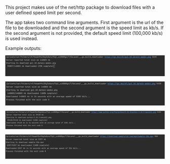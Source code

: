 This project makes use of the net/http package to download files with a user defined speed limit per second.

The app takes two command line arguments. First argument is the url of the file to be downloaded and the second argument is the speed limit as kb/s. If the second argument is not provided, the default speed limit (100,000 kb/s) is used instead.

Example outputs:

![](https://github.com/Huseyin-Yilmaz-98/go-file-downloader-with-speed-limit/blob/main/screenshots/ongoing.png?raw=true)


![](https://github.com/Huseyin-Yilmaz-98/go-file-downloader-with-speed-limit/blob/main/screenshots/complete-1.png?raw=true)


![](https://github.com/Huseyin-Yilmaz-98/go-file-downloader-with-speed-limit/blob/main/screenshots/complete-2.png?raw=true)


![](https://github.com/Huseyin-Yilmaz-98/go-file-downloader-with-speed-limit/blob/main/screenshots/complete-3.png?raw=true)